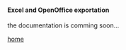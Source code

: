#### Excel and OpenOffice exportation ####


the documentation is comming soon...



[home](../readme.md)
